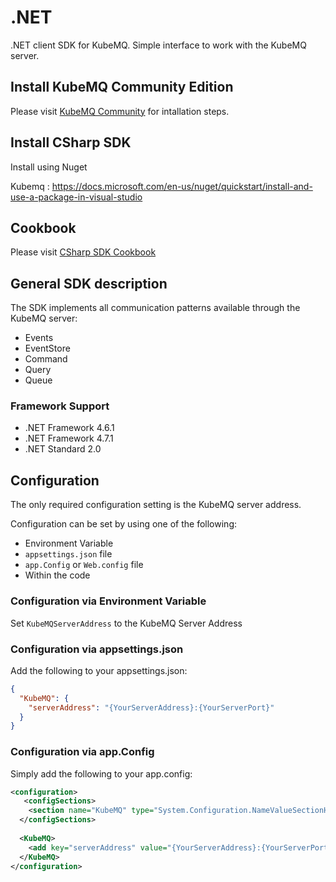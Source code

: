 # .NET
.NET client SDK for KubeMQ. Simple interface to work with the KubeMQ server.

## Install KubeMQ Community Edition
Please visit [KubeMQ Community](https://github.com/kubemq-io/kubemq-community) for intallation steps.

## Install CSharp SDK

Install using Nuget 

Kubemq : https://docs.microsoft.com/en-us/nuget/quickstart/install-and-use-a-package-in-visual-studio

## Cookbook
Please visit [CSharp SDK Cookbook](https://github.com/kubemq-io/csharp-sdk-cookbook)

## General SDK description
The SDK implements all communication patterns available through the KubeMQ server:
- Events
- EventStore
- Command
- Query
- Queue

### Framework Support

- .NET Framework 4.6.1
- .NET Framework 4.7.1
- .NET Standard 2.0


## Configuration
The only required configuration setting is the KubeMQ server address.

Configuration can be set by using one of the following:
- Environment Variable
- `appsettings.json` file
- `app.Config` or `Web.config` file
- Within the code


### Configuration via Environment Variable
Set `KubeMQServerAddress` to the KubeMQ Server Address


### Configuration via appsettings.json
Add the following to your appsettings.json:
```json
{
  "KubeMQ": {
    "serverAddress": "{YourServerAddress}:{YourServerPort}"
  }
}
```


### Configuration via app.Config
Simply add the following to your app.config:
```xml
<configuration>  
   <configSections>  
    <section name="KubeMQ" type="System.Configuration.NameValueSectionHandler"/>      
  </configSections>  
    
  <KubeMQ>  
    <add key="serverAddress" value="{YourServerAddress}:{YourServerPort}"/>
  </KubeMQ>  
</configuration>
```



